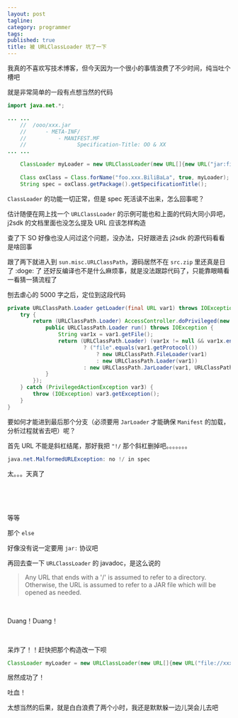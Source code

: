 ```yaml
---
layout: post
tagline:
category: programmer
tags:
published: true
title: 被 URLClassLoader 坑了一下
---
```


我真的不喜欢写技术博客，但今天因为一个很小的事情浪费了不少时间，纯当吐个槽吧


就是非常简单的一段有点想当然的代码

```java
import java.net.*;

... ...
    //  /ooo/xxx.jar
    //      - META-INF/
    //          - MANIFEST.MF
    //                Specification-Title: OO & XX
... ...

    ClassLoader myLoader = new URLClassLoader(new URL[]{new URL("jar:file://xxx/ooo.jar!/")});
    
    Class oxClass = Class.forName("foo.xxx.BiliBaLa", true, myLoader); 
    String spec = oxClass.getPackage().getSpecificationTitle();

```

``ClassLoader`` 的功能一切正常，但是 spec 死活读不出来，怎么回事呢？

估计随便在网上找一个 ``URLClassLoader`` 的示例可能也和上面的代码大同小异吧，j2sdk 的文档里面也没怎么提及 URL 应该怎样构造

查了下 SO 好像也没人问过这个问题，没办法，只好跟进去 j2sdk 的源代码看看是啥回事

跟了两下就进入到 ``sun.misc.URLClassPath``，源码居然不在 ``src.zip`` 里还真是日了 :doge: 了 
还好反编译也不是什么麻烦事，就是没法跟踪代码了，只能靠眼睛看一看猜一猜流程了


刨去虐心的 5000 字之后，定位到这段代码

```java
private URLClassPath.Loader getLoader(final URL var1) throws IOException {
    try {
        return (URLClassPath.Loader) AccessController.doPrivileged(new PrivilegedExceptionAction() {
            public URLClassPath.Loader run() throws IOException {
                String var1x = var1.getFile();
                return (URLClassPath.Loader) (var1x != null && var1x.endsWith("/") 
                        ? ("file".equals(var1.getProtocol())
                            ? new URLClassPath.FileLoader(var1) 
                            : new URLClassPath.Loader(var1))
                        : new URLClassPath.JarLoader(var1, URLClassPath.this.jarHandler, URLClassPath.this.lmap));
            }
        });
    } catch (PrivilegedActionException var3) {
        throw (IOException) var3.getException();
    }
}
```

要如何才能进到最后那个分支（必须要用 ``JarLoader`` 才能确保 ``Manifest`` 的加载，分析过程就省去吧）呢？

首先 URL 不能是斜杠结尾，那好我把 ``"!/`` 那个斜杠删掉吧。。。。。。。

```java
java.net.MalformedURLException: no !/ in spec
```

太。。。天真了

<br/>

<br/>

<br/>

等等

那个 ``else``

好像没有说一定要用 ``jar:`` 协议吧

再回去查一下 ``URLClassLoader`` 的 javadoc，是这么说的

  > Any URL that ends with a '/' is assumed to refer to a directory. 
  > Otherwise, the URL is assumed to refer to a JAR file which will be opened as needed. 


<br/>

Duang！Duang！


<br/>

呆炸了！！赶快把那个构造改一下呗

```java
ClassLoader myLoader = new URLClassLoader(new URL[]{new URL("file://xxx/ooo.jar")});
```

居然成功了！

吐血！

太想当然的后果，就是白白浪费了两个小时，我还是默默躲一边儿哭会儿去吧
